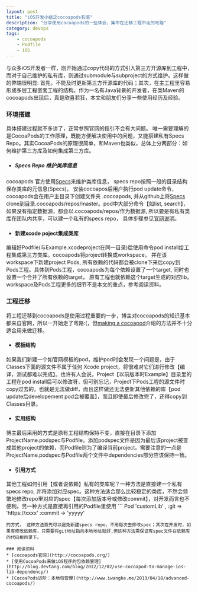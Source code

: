 ```yaml
---
layout: post
title: "iOS开发小结之cocoapods有感"
description: "分享使用cocoapods的一些体会，集中在迁移工程中走的弯路"
category: devops 
tags:
    - cocoapods
    - Podfile
    - iOS
---
```

与众多iOS开发者一样，刚开始通过copy代码的方式引入第三方开源库到工程中，而对于自己维护的私有库，则通过submodule与subproject的方式维护。这样做的弊端很明显: 首先，不能及时更新第三方开源库的代码；其次，在主工程里容易形成多层工程嵌套工程的结构。作为一名有Java背景的开发者，在类Maven的cocoapods出现后，真是欣喜若狂，本文和朋友们分享一些使用经历及经验。

### 环境搭建
具体搭建过程就不多讲了，正常参照官网的指引不会有大问题。 唯一需要理解的是CocoaPods的工作原理，既能方便解决使用中的问题，又能搭建私有Specs Repo。其实CocoaPods的原理很简单，和Maven也类似，总体上分两部分：如何维护第三方库及如何集成第三方库。

* ##### Specs Repo 维护类库信息
cocoapods 官方使用[Specs](https://github.com/CocoaPods/Specs)来维护类库信息， specs repo按照一般的目录结构保存类库的元信息(Specs)。 安装cocoapos后用户执行pod update命令，cocoapods会在用户主目录下创建文件夹 .cocoapods, 并从github上将[Specs](https://github.com/CocoaPods/Specs) clone到目录.cocoapods/repos/master。pod中大部分命令【如list, search】，如果没有指定数据源，都会以.cocoapods/repos/作为数据源, 所以要是有私有类库在团队内共享，可以建一个私有的specs repo， 具体步骤参见[官网说明](http://guides.cocoapods.org/making/private-cocoapods.html)。  

* #### 新建xcode poject集成类库
编辑好Podfile(与Example.xcodeproject在同一目录)后使用命令pod install给工程集成第三方类库。cocoapods将project转换成workspace， 并在该workspace下新建project Pods, 所有依赖的代码都会被clone下来后copy到Pods工程。具体到Pods工程，cocoapods为每个依赖设置了一个target, 同时也设置一个合并了所有依赖的target， 原有工程也就依赖这个target生成的对应lib。workspace及Pods工程更多的细节不是本文的重点，参考阅读资料。 

### 工程迁移

将工程迁移到cocoapods是使用过程重要的一步，博主对cocoapods的知识基本都来自官网，所以一开始走了弯路:(，但[making a cocoapod](http://guides.cocoapods.org/making/making-a-cocoapod.html)介绍的方法并不十分适合用来做迁移。 

* #### 模板结构
如果我们新建一个如官网模板的pod，维护pod时会发现一个问题是，由于Classes下面的源文件不属于任何 Xcode project，将很难对它们进行修改【编译，测试都难以完成】。也许有人会说，Project【以前版本时Example】目录里的工程在pod install后可以修改呀，但可别忘记，Project下Pods工程的源文件时copy过去的，也就是无法做diff，而且这样做还无法更新其他依赖的库【pod update后developement pod会被覆盖】，而且即使最后修改完了，还得copy到Classes目录。

* #### 实用结构
博主最后采用的方式是原有工程结构保持不变，直接在目录下添加ProjectName.podspec与Podfile。添加podspec文件是因为最后该project被变成其他project的依赖，而Podfile则为了编译当前project。需要注意的一点是ProjectName.podspec与Podfile两个文件中dependencies部分应该保持一致。

* #### 引用方式
其他工程如何引用【或者说依赖】私有的类库呢？一种方法是直接建一个私有specs repo, 并将添加对应spec。这种方法适合那么比较稳定的类库，不然会频繁地修改repo里对应的spec【每次添加版本号或修改commit】，对开发而言也不便利。另一种方式是直接再引用的Podfile里使用 ``` 
Pod 'customLib' , :git => 'https://xxxx' :commit -> 'yyyyy' 
```
的方式， 这种方法首先可以避免新建specs repo，不用每次去修改spec；其次在开发时，如果有修改依赖库，只需要将git地址指向本地地址就好,但这种方法需保证有spec文件在依赖库的代码根目录下。

### 阅读资料
* [cocoapods官网](http://cocoapods.org/)
* [使用CocoaPods来做iOS程序的包依赖管理](http://blog.devtang.com/blog/2012/12/02/use-cocoapod-to-manage-ios-lib-dependency/)
* [CocoaPods进阶：本地包管理](http://www.iwangke.me/2013/04/18/advanced-cocoapods/)
